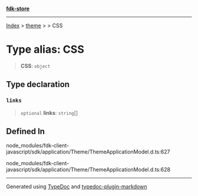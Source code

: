 [**fdk-store**](../../../README.md)
***

[Index](../../../API.md) > [theme](../../README.md) > [<internal>](../README.md) > CSS

# Type alias: CSS

> **CSS**: `object`

## Type declaration

### `links`

> `optional` **links**: `string`[]

## Defined In

node\_modules/fdk-client-javascript/sdk/application/Theme/ThemeApplicationModel.d.ts:627

node\_modules/fdk-client-javascript/sdk/application/Theme/ThemeApplicationModel.d.ts:628

***
Generated using [TypeDoc](https://typedoc.org/) and [typedoc-plugin-markdown](https://www.npmjs.com/package/typedoc-plugin-markdown)

